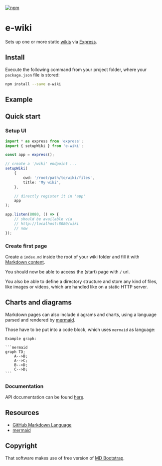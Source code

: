 [![npm](https://img.shields.io/npm/v/e-wiki.svg)](https://www.npmjs.com/package/e-wiki)

# e-wiki

Sets up one or more static [wikis](https://github.com/showdownjs/showdown) via [Express](https://expressjs.com/).

## Install

Execute the following command from your project folder, where your `package.json` file is stored:

```bash
npm install --save e-wiki
```

## Example

## Quick start

### Setup UI

```typescript
import * as express from 'express';
import { setupWiki } from 'e-wiki';

const app = express();

// create a '/wiki' endpoint ...
setupWiki(
    {
        cwd: '/root/path/to/wiki/files',
        title: 'My wiki',
    },

    // directly register it in 'app'
    app
);

app.listen(8080, () => {
    // should be available via
    // http://localhost:8080/wiki
    // now
});
```

### Create first page

Create a `index.md` inside the root of your wiki folder and fill it with [Markdown content](https://guides.github.com/features/mastering-markdown/).

You should now be able to access the (start) page with `/` url.

You also be able to define a directory structure and store any kind of files, like images or videos, which are handled like on a static HTTP server.

## Charts and diagrams

Markdown pages can also include diagrams and charts, using a language parsed and rendered by [mermaid](https://github.com/knsv/mermaid).

Those have to be put into a code block, which uses `mermaid` as language:

    Example graph:
    
    ```mermaid
    graph TD;
        A-->B;
        A-->C;
        B-->D;
        C-->D;
    ```

### Documentation

API documentation can be found [here](https://egodigital.github.io/e-wiki/).

## Resources

* [GitHub Markdown Language](https://guides.github.com/features/mastering-markdown/)
* [mermaid](https://github.com/knsv/mermaid)

## Copyright

That software makes use of free version of [MD Bootstrap](https://mdbootstrap.com/).
